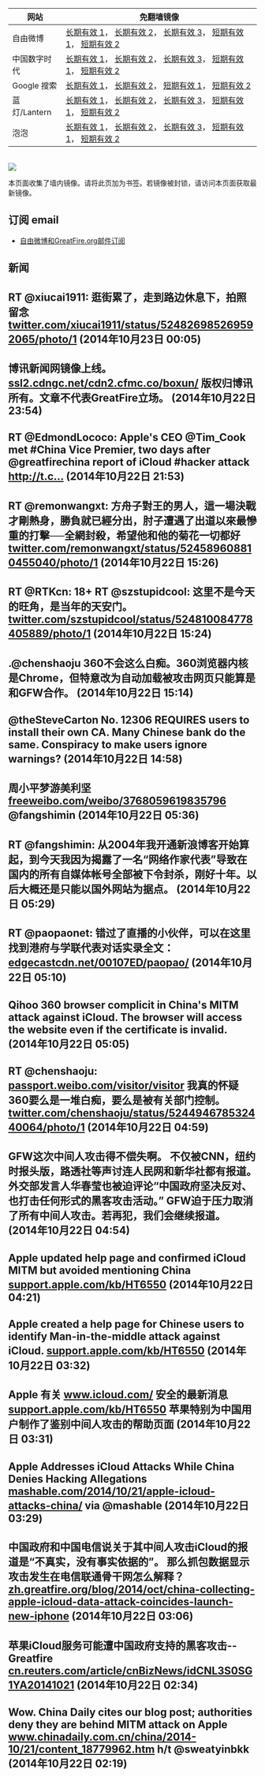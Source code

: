 <table>
    <thead>
        <tr>
            <th>网站</th>
            <th>免翻墙镜像</th>
        </tr>
    </thead>
    <tbody>    
        <tr>
            <td>自由微博</td>
            <td>            
                <a href="https://secure.footprint.net/pingfan/fw" target="_BLANK">长期有效 1</a>，            
                <a href="https://edgecastcdn.net/00107ED/freeweibo/" target="_BLANK">长期有效 2</a>，            
                <a href="https://objects.dreamhost.com/freeweibo/index.html" target="_BLANK">长期有效 3</a>，            
                <a href="https://fw5.azurewebsites.net" target="_BLANK">短期有效 1</a>，            
                <a href="https://d2fstso2jh4dhr.cloudfront.net" target="_BLANK">短期有效 2</a>
            </td>
        </tr>    
        <tr>
            <td>中国数字时代</td>
            <td>            
                <a href="https://secure.footprint.net/pingfan/cdt" target="_BLANK">长期有效 1</a>，            
                <a href="https://edgecastcdn.net/00107ED/cdt/" target="_BLANK">长期有效 2</a>，            
                <a href="https://objects.dreamhost.com/cdt/index.html" target="_BLANK">长期有效 3</a>，            
                <a href="https://770b3.azurewebsites.net" target="_BLANK">短期有效 1</a>，            
                <a href="https://dazdu2iuzl72b.cloudfront.net" target="_BLANK">短期有效 2</a>
            </td>
        </tr>    
        <tr>
            <td>Google 搜索</td>
            <td>            
                <a href="https://edgecastcdn.net/00107ED/g/" target="_BLANK">长期有效 1</a>，            
                <a href="https://objects.dreamhost.com/goo/index.html" target="_BLANK">长期有效 2</a>，            
                <a href="https://865ba.azurewebsites.net" target="_BLANK">短期有效 1</a>，            
                <a href="https://d3vv89cvqbrqlq.cloudfront.net" target="_BLANK">短期有效 2</a>
            </td>
        </tr>    
        <tr>
            <td>蓝灯/Lantern</td>
            <td>            
                <a href="https://secure.footprint.net/pingfan/lantern" target="_BLANK">长期有效 1</a>，            
                <a href="https://edgecastcdn.net/00107ED/lantern/" target="_BLANK">长期有效 2</a>，            
                <a href="https://objects.dreamhost.com/lantern/index.html" target="_BLANK">长期有效 3</a>，            
                <a href="https://c7511.azurewebsites.net" target="_BLANK">短期有效 1</a>，            
                <a href="https://dx1djqjpnvurw.cloudfront.net" target="_BLANK">短期有效 2</a>
            </td>
        </tr>    
        <tr>
            <td>泡泡</td>
            <td>            
                <a href="https://secure.footprint.net/pingfan/paopao" target="_BLANK">长期有效 1</a>，            
                <a href="https://edgecastcdn.net/00107ED/paopao/" target="_BLANK">长期有效 2</a>，            
                <a href="https://objects.dreamhost.com/paopao/index.html" target="_BLANK">长期有效 3</a>，            
                <a href="https://paopao2.azurewebsites.net" target="_BLANK">短期有效 1</a>，            
                <a href="https://d32pt9ivjjofmj.cloudfront.net" target="_BLANK">短期有效 2</a>
            </td>
        </tr>
    </tbody>
</table>
<br/>
<img src="https://raw.githubusercontent.com/greatfire/z/master/logos.gif" />

本页面收集了墙内镜像。请将此页加为书签。若镜像被封锁，请访问本页面获取最新镜像。

## 订阅 email
* <a href="https://b.us7.list-manage.com/subscribe?u=854fca58782082e0cbdf204a0&id=c78949b93c">自由微博和GreatFire.org邮件订阅</a>
    
## 新闻
RT @xiucai1911: 逛街累了，走到路边休息下，拍照留念 <a href="https://twitter.com/xiucai1911/status/524826985269592065/photo/1" target="_BLANK">twitter.com/xiucai1911/status/524826985269592065/photo/1</a> (2014年10月23日 00:05)
 ---
博讯新闻网镜像上线。<a href="https://ssl2.cdngc.net/cdn2.cfmc.co/boxun/" target="_BLANK">ssl2.cdngc.net/cdn2.cfmc.co/boxun/</a> 版权归博讯所有。文章不代表GreatFire立场。 (2014年10月22日 23:54)
 ---
RT @EdmondLococo: Apple's CEO @Tim_Cook met #China Vice Premier, two days after @greatfirechina report of  iCloud #hacker attack http://t.c… (2014年10月22日 21:53)
 ---
RT @remonwangxt: 方舟子對王的男人，這一場決戰才剛熱身，勝負就已經分出，肘子遭遇了出道以來最慘重的打擊──全網封殺，希望他和他的菊花一切都好 <a href="https://twitter.com/remonwangxt/status/524589608810455040/photo/1" target="_BLANK">twitter.com/remonwangxt/status/524589608810455040/photo/1</a> (2014年10月22日 15:26)
 ---
RT @RTKcn: 18+ RT @szstupidcool: 这里不是今天的旺角，是当年的天安门。 <a href="https://twitter.com/szstupidcool/status/524810084778405889/photo/1" target="_BLANK">twitter.com/szstupidcool/status/524810084778405889/photo/1</a> (2014年10月22日 15:24)
 ---
.@chenshaoju 360不会这么白痴。360浏览器内核是Chrome，但特意改为自动加载被攻击网页只能算是和GFW合作。 (2014年10月22日 15:14)
 ---
@theSteveCarton No. 12306 REQUIRES users to install their own CA. Many Chinese bank do the same. Conspiracy to make users ignore warnings? (2014年10月22日 14:58)
 ---
周小平梦游美利坚 <a href="https://freeweibo.com/weibo/3768059619835796" target="_BLANK">freeweibo.com/weibo/3768059619835796</a> @fangshimin (2014年10月22日 05:36)
 ---
RT @fangshimin: 从2004年我开通新浪博客开始算起，到今天我因为揭露了一名“网络作家代表”导致在国内的所有自媒体帐号全部被下令封杀，刚好十年。以后大概还是只能以国外网站为据点。 (2014年10月22日 05:29)
 ---
RT @paopaonet: 错过了直播的小伙伴，可以在这里找到港府与学联代表对话实录全文：<a href="https://edgecastcdn.net/00107ED/paopao/?u=/news/226" target="_BLANK">edgecastcdn.net/00107ED/paopao/</a> (2014年10月22日 05:10)
 ---
Qihoo 360 browser complicit in China's MITM attack against iCloud. The browser will access the website even if the certificate is invalid. (2014年10月22日 05:05)
 ---
RT @chenshaoju: <a href="http://passport.weibo.com/visitor/visitor?a=enter&url=http%3A%2F%2Fweibo.com%2F1868543394%2FBsAZzv71L&_rand=1414007406.2158" target="_BLANK">passport.weibo.com/visitor/visitor</a> 我真的怀疑360要么是一堆白痴，要么是被有关部门控制。 <a href="https://twitter.com/chenshaoju/status/524494678532440064/photo/1" target="_BLANK">twitter.com/chenshaoju/status/524494678532440064/photo/1</a> (2014年10月22日 04:59)
 ---
GFW这次中间人攻击得不偿失啊。 不仅被CNN，纽约时报头版，路透社等声讨连人民网和新华社都有报道。 外交部发言人华春莹也被迫评论“中国政府坚决反对、也打击任何形式的黑客攻击活动。”  GFW迫于压力取消了所有中间人攻击。若再犯，我们会继续报道。 (2014年10月22日 04:54)
 ---
Apple updated help page and confirmed iCloud MITM but avoided mentioning China <a href="http://support.apple.com/kb/HT6550?viewlocale=en_US&locale=en_US" target="_BLANK">support.apple.com/kb/HT6550</a> (2014年10月22日 04:21)
 ---
Apple created a help page for Chinese users to identify Man-in-the-middle attack against iCloud. <a href="http://support.apple.com/kb/HT6550?viewlocale=en_US" target="_BLANK">support.apple.com/kb/HT6550</a> (2014年10月22日 03:32)
 ---
Apple 有关 <a href="https://www.icloud.com/" target="_BLANK">www.icloud.com/</a> 安全的最新消息 <a href="http://support.apple.com/kb/HT6550?viewlocale=zh_CN" target="_BLANK">support.apple.com/kb/HT6550</a> 苹果特别为中国用户制作了鉴别中间人攻击的帮助页面 (2014年10月22日 03:31)
 ---
Apple Addresses iCloud Attacks While China Denies Hacking Allegations <a href="http://mashable.com/2014/10/21/apple-icloud-attacks-china/#:eyJzIjoidCIsImkiOiJfYnV5amdiNXEya3Nic240ayJ9" target="_BLANK">mashable.com/2014/10/21/apple-icloud-attacks-china/</a> via @mashable (2014年10月22日 03:29)
 ---
中国政府和中国电信说关于其中间人攻击iCloud的报道是“不真实，没有事实依据的”。 那么抓包数据显示攻击发生在电信联通骨干网怎么解释？ <a href="https://zh.greatfire.org/blog/2014/oct/china-collecting-apple-icloud-data-attack-coincides-launch-new-iphone" target="_BLANK">zh.greatfire.org/blog/2014/oct/china-collecting-apple-icloud-data-attack-coincides-launch-new-iphone</a> (2014年10月22日 03:06)
 ---
苹果iCloud服务可能遭中国政府支持的黑客攻击--Greatfire <a href="http://cn.reuters.com/article/cnBizNews/idCNL3S0SG1YA20141021" target="_BLANK">cn.reuters.com/article/cnBizNews/idCNL3S0SG1YA20141021</a> (2014年10月22日 02:34)
 ---
Wow. China Daily cites our blog post; authorities deny they are behind MITM attack on Apple <a href="http://www.chinadaily.com.cn/china/2014-10/21/content_18779962.htm" target="_BLANK">www.chinadaily.com.cn/china/2014-10/21/content_18779962.htm</a> h/t @sweatyinbkk (2014年10月22日 02:19)
 ---
